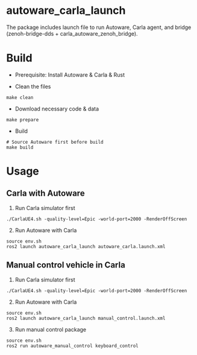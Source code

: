 # autoware_carla_launch

The package includes launch file to run Autoware, Carla agent, and bridge (zenoh-bridge-dds + carla_autoware_zenoh_bridge).

# Build

* Prerequisite: Install Autoware & Carla & Rust

* Clean the files

```shell
make clean
```

* Download necessary code & data

```shell
make prepare
```

* Build

```shell
# Source Autoware first before build
make build
```

# Usage

## Carla with Autoware

1. Run Carla simulator first

```shell
./CarlaUE4.sh -quality-level=Epic -world-port=2000 -RenderOffScreen
```

2. Run Autoware with Carla
 
```shell
source env.sh
ros2 launch autoware_carla_launch autoware_carla.launch.xml
```

## Manual control vehicle in Carla

1. Run Carla simulator first

```shell
./CarlaUE4.sh -quality-level=Epic -world-port=2000 -RenderOffScreen
```

2. Run Autoware with Carla

```shell
source env.sh
ros2 launch autoware_carla_launch manual_control.launch.xml
```

3. Run manual control package

```shell
source env.sh
ros2 run autoware_manual_control keyboard_control
```
